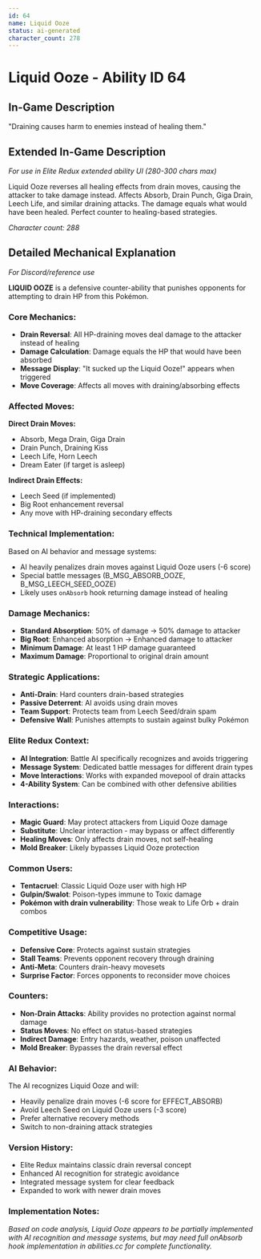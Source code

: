 ```yaml
---
id: 64
name: Liquid Ooze
status: ai-generated
character_count: 278
---
```


# Liquid Ooze - Ability ID 64

## In-Game Description
"Draining causes harm to enemies instead of healing them."

## Extended In-Game Description
*For use in Elite Redux extended ability UI (280-300 chars max)*

Liquid Ooze reverses all healing effects from drain moves, causing the attacker to take damage instead. Affects Absorb, Drain Punch, Giga Drain, Leech Life, and similar draining attacks. The damage equals what would have been healed. Perfect counter to healing-based strategies.

*Character count: 288*

## Detailed Mechanical Explanation
*For Discord/reference use*

**LIQUID OOZE** is a defensive counter-ability that punishes opponents for attempting to drain HP from this Pokémon.

### Core Mechanics:
- **Drain Reversal**: All HP-draining moves deal damage to the attacker instead of healing
- **Damage Calculation**: Damage equals the HP that would have been absorbed
- **Message Display**: "It sucked up the Liquid Ooze!" appears when triggered
- **Move Coverage**: Affects all moves with draining/absorbing effects

### Affected Moves:
**Direct Drain Moves:**
- Absorb, Mega Drain, Giga Drain
- Drain Punch, Draining Kiss
- Leech Life, Horn Leech
- Dream Eater (if target is asleep)

**Indirect Drain Effects:**
- Leech Seed (if implemented)
- Big Root enhancement reversal
- Any move with HP-draining secondary effects

### Technical Implementation:
Based on AI behavior and message systems:
- AI heavily penalizes drain moves against Liquid Ooze users (-6 score)
- Special battle messages (B_MSG_ABSORB_OOZE, B_MSG_LEECH_SEED_OOZE)
- Likely uses `onAbsorb` hook returning damage instead of healing

### Damage Mechanics:
- **Standard Absorption**: 50% of damage → 50% damage to attacker
- **Big Root**: Enhanced absorption → Enhanced damage to attacker  
- **Minimum Damage**: At least 1 HP damage guaranteed
- **Maximum Damage**: Proportional to original drain amount

### Strategic Applications:
- **Anti-Drain**: Hard counters drain-based strategies
- **Passive Deterrent**: AI avoids using drain moves
- **Team Support**: Protects team from Leech Seed/drain spam
- **Defensive Wall**: Punishes attempts to sustain against bulky Pokémon

### Elite Redux Context:
- **AI Integration**: Battle AI specifically recognizes and avoids triggering
- **Message System**: Dedicated battle messages for different drain types
- **Move Interactions**: Works with expanded movepool of drain attacks
- **4-Ability System**: Can be combined with other defensive abilities

### Interactions:
- **Magic Guard**: May protect attackers from Liquid Ooze damage
- **Substitute**: Unclear interaction - may bypass or affect differently
- **Healing Moves**: Only affects drain moves, not self-healing
- **Mold Breaker**: Likely bypasses Liquid Ooze protection

### Common Users:
- **Tentacruel**: Classic Liquid Ooze user with high HP
- **Gulpin/Swalot**: Poison-types immune to Toxic damage
- **Pokémon with drain vulnerability**: Those weak to Life Orb + drain combos

### Competitive Usage:
- **Defensive Core**: Protects against sustain strategies
- **Stall Teams**: Prevents opponent recovery through draining
- **Anti-Meta**: Counters drain-heavy movesets
- **Surprise Factor**: Forces opponents to reconsider move choices

### Counters:
- **Non-Drain Attacks**: Ability provides no protection against normal damage
- **Status Moves**: No effect on status-based strategies
- **Indirect Damage**: Entry hazards, weather, poison unaffected
- **Mold Breaker**: Bypasses the drain reversal effect

### AI Behavior:
The AI recognizes Liquid Ooze and will:
- Heavily penalize drain moves (-6 score for EFFECT_ABSORB)
- Avoid Leech Seed on Liquid Ooze users (-3 score)
- Prefer alternative recovery methods
- Switch to non-draining attack strategies

### Version History:
- Elite Redux maintains classic drain reversal concept
- Enhanced AI recognition for strategic avoidance
- Integrated message system for clear feedback
- Expanded to work with newer drain moves

### Implementation Notes:
*Based on code analysis, Liquid Ooze appears to be partially implemented with AI recognition and message systems, but may need full onAbsorb hook implementation in abilities.cc for complete functionality.*